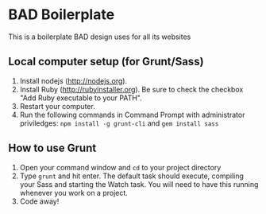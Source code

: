 BAD  Boilerplate
===============

This is a boilerplate BAD design uses for all its websites

## Local computer setup (for Grunt/Sass)
1. Install nodejs (http://nodejs.org).
2. Install Ruby (http://rubyinstaller.org). Be sure to check the checkbox "Add Ruby executable to your PATH".
4. Restart your computer.
5. Run the following commands in Command Prompt with administrator priviledges: `npm install -g grunt-cli` and `gem install sass`

## How to use Grunt
1. Open your command window and `cd` to your project directory
2. Type `grunt` and hit enter. The default task should execute, compiling your Sass and starting the Watch task. You will need to have this running whenever you work on a project.
4. Code away!
